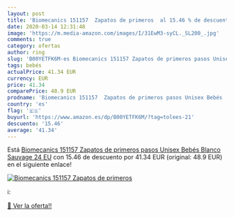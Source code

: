 ```yaml
---
layout: post
title: 'Biomecanics 151157  Zapatos de primeros  al 15.46 % de descuento'
date: 2020-03-14 12:31:48
image: 'https://m.media-amazon.com/images/I/31EwM3-syCL._SL200_.jpg'
comments: true
category: ofertas
author: ring
slug: 'B00YETFK6M-es Biomecanics 151157 Zapatos de primeros pasos Unisex Bebés...'
tags: bebés
actualPrice: 41.34 EUR
currency: EUR
price: 41.34
comparePrice: 48.9 EUR
prodname: 'Biomecanics 151157  Zapatos de primeros pasos Unisex Bebés  Blanco  Sauvage   24 EU'
country: 'es'
flag: '🇪🇸'
buyurl: 'https://www.amazon.es/dp/B00YETFK6M/?tag=tolees-21'
descuento: '15.46'
average: '41.34'
---
```


Está [Biomecanics 151157  Zapatos de primeros pasos Unisex Bebés  Blanco  Sauvage   24 EU](https://www.amazon.es/dp/B00YETFK6M/?tag=tolees-21) con 15.46 de descuento por 41.34 EUR (original: 48.9 EUR) en el siguiente enlace!

[![Biomecanics 151157  Zapatos de primeros ](https://m.media-amazon.com/images/I/31EwM3-syCL._SL200_.jpg)](https://www.amazon.es/dp/B00YETFK6M/?tag=tolees-21)

ℹ️:


[🛒 Ver la oferta!!](https://www.amazon.es/dp/B00YETFK6M/?tag=tolees-21)

